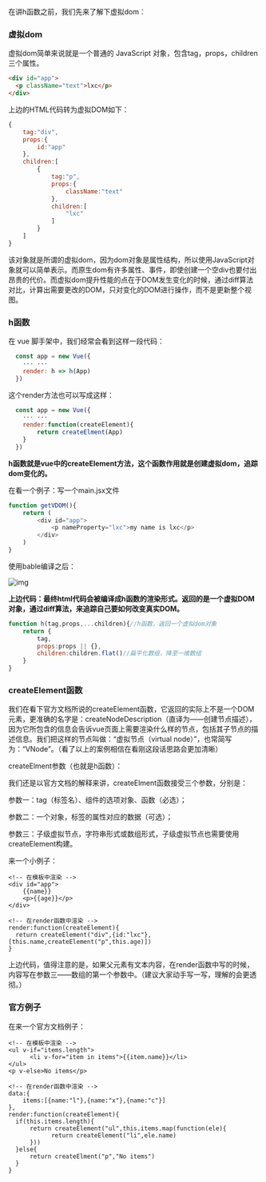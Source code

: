 在讲h函数之前，我们先来了解下虚拟dom：

### 虚拟dom

虚拟dom简单来说就是一个普通的 JavaScript 对象，包含tag，props，children三个属性。

```html
<div id="app">
  <p className="text">lxc</p>
</div>
```

上边的HTML代码转为虚拟DOM如下：

```javascript
{
    tag:"div",
    props:{
        id:"app"
    },
    children:[
        {
            tag:"p",
            props:{
                className:"text"
            },
            children:[
                "lxc"
            ]
        }
    ]
}
```

该对象就是所谓的虚拟dom，因为dom对象是属性结构，所以使用JavaScript对象就可以简单表示。而原生dom有许多属性、事件，即使创建一个空div也要付出昂贵的代价。而虚拟dom提升性能的点在于DOM发生变化的时候，通过diff算法对比，计算出需要更改的DOM，只对变化的DOM进行操作，而不是更新整个视图。

### h函数

在 vue 脚手架中，我们经常会看到这样一段代码：

```javascript
  const app = new Vue({
    ··· ···
    render: h => h(App)
  })
```

这个render方法也可以写成这样：

```javascript
  const app = new Vue({
    ··· ···
    render:function(createElement){
        return createElment(App)
    }
  })
```

**h函数就是vue中的createElement方法，这个函数作用就是创建虚拟dom，追踪dom变化的。**

在看一个例子：写一个main.jsx文件 

```javascript
function getVDOM(){
    return (
        <div id="app">
            <p nameProperty="lxc">my name is lxc</p>
        </div>
    )
}
```

使用bable编译之后：

![img](https://img-blog.csdnimg.cn/20190715150357696.png?x-oss-process=image/watermark,type_ZmFuZ3poZW5naGVpdGk,shadow_10,text_aHR0cHM6Ly9ibG9nLmNzZG4ubmV0L3FxXzQyNzc4MDAx,size_16,color_FFFFFF,t_70)

**上边代码：最终html代码会被编译成h函数的渲染形式。返回的是一个虚拟DOM对象，通过diff算法，来追踪自己要如何改变真实DOM。**

```javascript
function h(tag,props,...children){//h函数，返回一个虚拟dom对象
    return {
        tag,
        props:props || {},
        children:children.flat()//扁平化数组，降至一维数组
    }
}
```

### createElement函数

我们在看下官方文档所说的createElement函数，它返回的实际上不是一个DOM元素，更准确的名字是：createNodeDescription（直译为——创建节点描述），因为它所包含的信息会告诉vue页面上需要渲染什么样的节点，包括其子节点的描述信息。我们把这样的节点叫做：“虚拟节点（virtual node）”，也常简写为：“VNode”。（看了以上的案例相信在看刚这段话思路会更加清晰）

createElment参数（也就是h函数）：

我们还是以官方文档的解释来讲，createElment函数接受三个参数，分别是：

   参数一：tag（标签名）、组件的选项对象、函数（必选）；

   参数二：一个对象，标签的属性对应的数据（可选）；

   参数三：子级虚拟节点，字符串形式或数组形式，子级虚拟节点也需要使用createElement构建。

来一个小例子：

```vue
<!-- 在模板中渲染 -->
<div id="app">
    {{name}}
    <p>{{age}}</p>
</div>

<!-- 在render函数中渲染 -->
render:function(createElement){
  return createElement("div",{id:"lxc"},[this.name,createElement("p",this.age)])
}
```

上边代码，值得注意的是，如果父元素有文本内容，在render函数中写的时候，内容写在参数三——数组的第一个参数中。（建议大家动手写一写，理解的会更透彻。）

### 官方例子

在来一个官方文档例子：

```vue
<!-- 在模板中渲染 -->
<ul v-if="items.length">
      <li v-for="item in items">{{item.name}}</li>
</ul>
<p v-else>No items</p>

<!-- 在render函数中渲染 -->
data:{
    items:[{name:"l"},{name:"x"},{name:"c"}]
},
render:function(createElement){
  if(this.items.length){
      return createElement("ul",this.items.map(function(ele){
            return createElement("li",ele.name)
      }))
  }else{
      return createElment("p","No items")  
  }
}
```

 